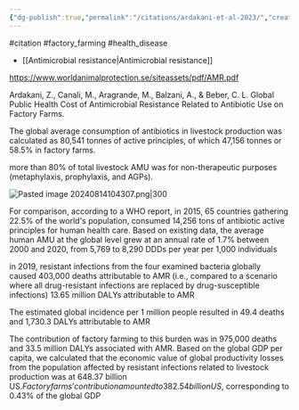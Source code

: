 ```yaml
---
{"dg-publish":true,"permalink":"/citations/ardakani-et-al-2023/","created":"2024-08-14T10:41:35.171+01:00","updated":"2025-10-10T23:54:19.190+01:00"}
---
```


#citation #factory_farming #health_disease 

- [[Antimicrobial resistance\|Antimicrobial resistance]]

https://www.worldanimalprotection.se/siteassets/pdf/AMR.pdf

Ardakani, Z., Canali, M., Aragrande, M., Balzani, A., & Beber, C. L. Global Public Health Cost of Antimicrobial Resistance Related to Antibiotic Use on Factory Farms.

The global average consumption of antibiotics in livestock production was calculated as 80,541 tonnes of active principles, of which 47,156 tonnes or 58.5% in factory farms.

more than 80% of total livestock AMU was for non-therapeutic purposes (metaphylaxis, prophylaxis, and AGPs).

![Pasted image 20240814104307.png|300](/img/user/Pasted%20image%2020240814104307.png)

For comparison, according to a WHO report, in
2015, 65 countries gathering 22.5% of the world's
population, consumed 14,256 tons of antibiotic
active principles for human health care.
Based on existing data, the average human AMU at
the global level grew at an annual rate of 1.7%
between 2000 and 2020, from 5,769 to 8,290 DDDs
per year per 1,000 individuals

in 2019, resistant
infections from the four examined bacteria globally
caused 403,000 deaths attributable to AMR (i.e.,
compared to a scenario where all drug-resistant
infections are replaced by drug-susceptible
infections) 13.65 million DALYs attributable to AMR

The estimated
global incidence per 1 million people resulted in
49.4 deaths and 1,730.3 DALYs attributable to AMR

The contribution of factory farming to this
burden was in 975,000 deaths and 33.5 million
DALYs associated with AMR. Based on the global
GDP per capita, we calculated that the economic
value of global productivity losses from the
population affected by resistant infections related
to livestock production was at 648.37 billion US$.
Factory farms’ contribution amounted to 382.54
billion US$, corresponding to 0.43% of the global
GDP
